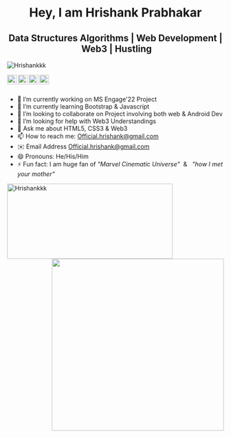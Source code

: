 <h1 align="center"> <strong>Hey, I am Hrishank Prabhakar</strong> </h1>

<h2 align="center"> Data Structures Algorithms&nbsp;|&nbsp;Web Development&nbsp;|&nbsp;Web3&nbsp;|&nbsp;Hustling</h2>
 
<p align="left"> <img src="https://komarev.com/ghpvc/?username=Hrishankkk&label=Views&color=brightgreen&style=flat" alt="Hrishankkk" /> </p>

<a href="https://twitter.com/Hrishankkk">
  <img align="left" alt="Hrishank's Twitter" width="22px" src="https://cdn.jsdelivr.net/npm/simple-icons@v3/icons/twitter.svg" />
</a>
<a href="https://www.linkedin.com/in/hrishank-96a8a51b6/">
  <img align="left" alt="Hrishank's LinkedIn" width="22px" src="https://cdn.jsdelivr.net/npm/simple-icons@v3/icons/linkedin.svg" />
</a>
<a href="https://www.github.com/Hrishankkk">
  <img align="left" alt="Hrishank's Github" width="22px" src="https://cdn.jsdelivr.net/npm/simple-icons@v3/icons/github.svg" />
</a>
<a href="https://www.instagram.com/hris.hank_/?hl=en">
  <img align="left" alt="Hrishank's Instagram" width="22px" src="https://cdn.jsdelivr.net/npm/simple-icons@v3/icons/instagram.svg" />
</a>
<br/>
<br/>

- 🔭 I’m currently working on MS Engage'22 Project
- 🌱 I’m currently learning Bootstrap & Javascript
- 👯 I’m looking to collaborate on Project involving both web & Android Dev
- 🤔 I’m looking for help with Web3 Understandings
- 💬 Ask me about HTML5, CSS3 & Web3
- 📫 How to reach me: Official.hrishank@gmail.com
- ✉️ Email Address Official.hrishank@gmail.com
- 😄 Pronouns: He/His/Him
- ⚡ Fun fact: I am huge fan of <em>"Marvel Cinematic Universe"</em>&nbsp; & &nbsp; <em>"how I met your mother"</em>

<!-- To do
<h3 align="left">Languages and Tools:</h3>
<p align="left"> 
 <a href="https://getbootstrap.com" target="_blank"> <img src="https://raw.githubusercontent.com/devicons/devicon/master/icons/bootstrap/bootstrap-plain-   wordmark.svg" alt="bootstrap" width="40" height="40"/> </a>  
</p> -->

<p><img align="left" height="175px"  width="385px" src="https://github-readme-stats.vercel.app/api/top-langs?username=Hrishankkk&show_icons=true&locale=en&layout=compact" alt="Hrishankkk" /></p>

<p>&nbsp;<img align="right" src="https://github-readme-stats.vercel.app/api?username=Hrishankkk&show_icons=true&theme=ADD_THEME_HERE" width="400"></p>
